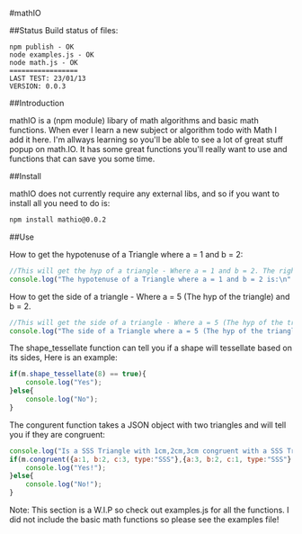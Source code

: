 #mathIO

##Status
Build status of files:
```
npm publish - OK
node examples.js - OK
node math.js - OK
=================
LAST TEST: 23/01/13
VERSION: 0.0.3
```

##Introduction

mathIO is a (npm module) libary of math algorithms and basic math functions.
When ever I learn a new subject or algorithm todo with Math I add it here. I'm allways learning so
you'll be able to see a lot of great stuff popup on math.IO.
It has some great functions you'll really want to use and functions that can save you some time.

##Install

mathIO does not currently require any external libs, and so if you want to install all you need to do is:

```bash
npm install mathio@0.0.2
```

##Use

How to get the hypotenuse of a Triangle where a = 1 and b = 2:

```javascript
//This will get the hyp of a triangle - Where a = 1 and b = 2. The right answer is: 2.2360797749979
console.log("The hypotenuse of a Triangle where a = 1 and b = 2 is:\n" + m.gethypotenuse(1, 2));
```

How to get the side of a triangle - Where a = 5 (The hyp of the triangle) and b = 2.

```javascript
//This will get the side of a triangle - Where a = 5 (The hyp of the triangle) and b = 2. The right answer is: 4.5825.......
console.log("The side of a Triangle where a = 5 (The hyp of the triangle) and b = 2 is:\n" + m.getx(5, 2));
```

The shape_tessellate function can tell you if a shape will tessellate based on its sides, Here is an example:

```javascript
if(m.shape_tessellate(8) == true){
    console.log("Yes");
}else{
    console.log("No");
}
```

The congurent function takes a JSON object with two triangles and will tell you if they are congruent:

```javascript
console.log("Is a SSS Triangle with 1cm,2cm,3cm congruent with a SSS Triangle with 3cm,2cm,1cm.");
if(m.congruent({a:1, b:2, c:3, type:"SSS"},{a:3, b:2, c:1, type:"SSS"} == true){
    console.log("Yes!");
}else{
	console.log("No!");
}
```

Note: This section is a W.I.P so check out examples.js for all the functions. I did not include the basic math functions so please see the examples file!
